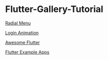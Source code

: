 # Flutter-Gallery-Tutorial

[Radial Menu](https://github.com/xqwzts/flutter_radial_menu)

[Login Animation](https://github.com/GeekyAnts/flutter-login-home-animation)

[Awesome Flutter](https://github.com/Solido/awesome-flutter)

[Flutter Example Apps](https://github.com/iampawan/FlutterExampleApps)
